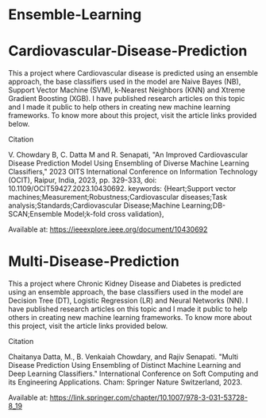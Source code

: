 # Ensemble-Learning

# Cardiovascular-Disease-Prediction 
This a project where Cardiovascular disease is predicted using an ensemble approach, the base classifiers used in the model are Naive Bayes (NB), Support Vector Machine (SVM), k-Nearest Neighbors (KNN) and Xtreme Gradient Boosting (XGB). I have published research articles on this topic and I made it public to help others in creating new machine learning frameworks. To know more about this project, visit the article links provided below.

Citation

V. Chowdary B, C. Datta M and R. Senapati, "An Improved Cardiovascular Disease Prediction Model Using Ensembling of Diverse Machine Learning Classifiers," 2023 OITS International Conference on Information Technology (OCIT), Raipur, India, 2023, pp. 329-333, doi: 10.1109/OCIT59427.2023.10430692. keywords: {Heart;Support vector machines;Measurement;Robustness;Cardiovascular diseases;Task analysis;Standards;Cardiovascular Disease;Machine Learning;DB-SCAN;Ensemble Model;k-fold cross validation},

Available at: https://ieeexplore.ieee.org/document/10430692

# Multi-Disease-Prediction
This a project where Chronic Kidney Disease and Diabetes is predicted using an ensemble approach, the base classifiers used in the model are Decision Tree (DT), Logistic Regression (LR) and Neural Networks (NN). I have published research articles on this topic and I made it public to help others in creating new machine learning frameworks. To know more about this project, visit the article links provided below.

Citation

Chaitanya Datta, M., B. Venkaiah Chowdary, and Rajiv Senapati. "Multi Disease Prediction Using Ensembling of Distinct Machine Learning and Deep Learning Classifiers." International Conference on Soft Computing and its Engineering Applications. Cham: Springer Nature Switzerland, 2023.

Available at: https://link.springer.com/chapter/10.1007/978-3-031-53728-8_19
